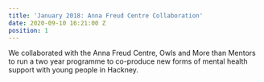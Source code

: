 ```yaml
---
title: 'January 2018: Anna Freud Centre Collaboration'
date: 2020-09-10 16:21:00 Z
position: 1
---
```


We collaborated with the Anna Freud Centre, Owls and More than Mentors to run a two year programme to co-produce new forms of mental health support with young people in Hackney.  
